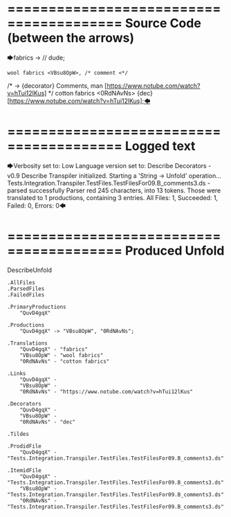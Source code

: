 ========================================
Source Code (between the arrows)
========================================

🡆fabrics <QuvD4gqX> ->        // dude;

    wool fabrics <VBsu8OpW>, /* comment <*/
/* -> {decorator} Comments, man [https://www.notube.com/watch?v=hTui12lKus] */     cotton fabrics <0RdNAvNs> {dec} [https://www.notube.com/watch?v=hTui12lKus];🡄

========================================
Logged text
========================================

🡆Verbosity set to: Low
Language version set to: Describe Decorators - v0.9
Describe Transpiler initialized.
Starting a 'String -> Unfold' operation...
Tests.Integration.Transpiler.TestFiles.TestFilesFor09.B_comments3.ds - parsed successfully
Parser red 245 characters, into 13 tokens.
Those were translated to 1 productions, containing 3 entries.
All Files: 1, Succeeded: 1, Failed: 0, Errors: 0🡄

========================================
Produced Unfold
========================================

DescribeUnfold

    .AllFiles
    .ParsedFiles
    .FailedFiles

    .PrimaryProductions
        "QuvD4gqX" 

    .Productions
        "QuvD4gqX" -> "VBsu8OpW", "0RdNAvNs";

    .Translations
        "QuvD4gqX" - "fabrics"
        "VBsu8OpW" - "wool fabrics"
        "0RdNAvNs" - "cotton fabrics"

    .Links
        "QuvD4gqX" - 
        "VBsu8OpW" - 
        "0RdNAvNs" - "https://www.notube.com/watch?v=hTui12lKus"

    .Decorators
        "QuvD4gqX" - 
        "VBsu8OpW" - 
        "0RdNAvNs" - "dec"

    .Tildes

    .ProdidFile
        "QuvD4gqX" - "Tests.Integration.Transpiler.TestFiles.TestFilesFor09.B_comments3.ds"

    .ItemidFile
        "QuvD4gqX" - "Tests.Integration.Transpiler.TestFiles.TestFilesFor09.B_comments3.ds"
        "VBsu8OpW" - "Tests.Integration.Transpiler.TestFiles.TestFilesFor09.B_comments3.ds"
        "0RdNAvNs" - "Tests.Integration.Transpiler.TestFiles.TestFilesFor09.B_comments3.ds"

